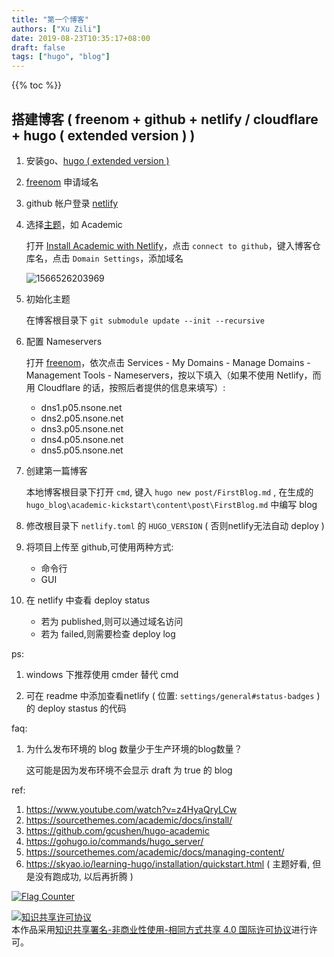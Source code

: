 ```yaml
---
title: "第一个博客"
authors: ["Xu Zili"]
date: 2019-08-23T10:35:17+08:00
draft: false
tags: ["hugo", "blog"]
---
```


{{% toc %}}

## 搭建博客 ( freenom + github + netlify / cloudflare + hugo ( extended version ) )

1. 安装go、[hugo ( extended version )](https://gohugo.io/getting-started/installing)

2. [freenom](http://freenom.com) 申请域名

3. github 帐户登录 [netlify](https://www.netlify.com/)

4. 选择[主题](https://themes.gohugo.io/)，如 Academic

    打开 [Install Academic with Netlify](https://sourcethemes.com/academic/docs/install/#install-with-web-browser)，点击 `connect to github`，键入博客仓库名，点击 `Domain Settings`，添加域名

    ![1566526203969](../../img/第一个博客.assets/1566526203969.png)

5. 初始化主题

    在博客根目录下 `git submodule update --init --recursive`

6. 配置 Nameservers

    打开 [freenom](http://freenom.com)，依次点击 Services - My Domains - Manage Domains - Management Tools - Nameservers，按以下填入（如果不使用 Netlify，而用 Cloudflare 的话，按照后者提供的信息来填写）:

    - dns1.p05.nsone.net
    - dns2.p05.nsone.net
    - dns3.p05.nsone.net
    - dns4.p05.nsone.net
    - dns5.p05.nsone.net

7. 创建第一篇博客

    本地博客根目录下打开 `cmd`, 键入 `hugo new post/FirstBlog.md` , 在生成的 `hugo_blog\academic-kickstart\content\post\FirstBlog.md` 中编写 blog

8. 修改根目录下 `netlify.toml` 的 `HUGO_VERSION` ( 否则netlify无法自动 deploy )

9. 将项目上传至 github,可使用两种方式:

    - 命令行
    - GUI

10. 在 netlify 中查看 deploy status

    - 若为 published,则可以通过域名访问
    - 若为 failed,则需要检查 deploy log

ps:

1. windows 下推荐使用 cmder 替代 cmd

2. 可在 readme 中添加查看netlify ( 位置: `settings/general#status-badges` )的 deploy stastus 的代码

faq:

1. 为什么发布环境的 blog 数量少于生产环境的blog数量？

    这可能是因为发布环境不会显示 draft 为 true 的 blog

ref:

1. https://www.youtube.com/watch?v=z4HyaQryLCw
2. https://sourcethemes.com/academic/docs/install/
3. https://github.com/gcushen/hugo-academic
4. https://gohugo.io/commands/hugo_server/
5. https://sourcethemes.com/academic/docs/managing-content/
6. https://skyao.io/learning-hugo/installation/quickstart.html ( 主题好看, 但是没有跑成功, 以后再折腾 )

<a href="https://info.flagcounter.com/oY7z"><img src="https://s11.flagcounter.com/count2/oY7z/bg_FFFFFF/txt_000000/border_CCCCCC/columns_2/maxflags_10/viewers_0/labels_0/pageviews_1/flags_0/percent_0/" alt="Flag Counter" border="0"></a>

<a rel="license" href="http://creativecommons.org/licenses/by-nc-sa/4.0/"><img alt="知识共享许可协议" style="border-width:0" src="https://i.creativecommons.org/l/by-nc-sa/4.0/88x31.png" /></a><br />本作品采用<a rel="license" href="http://creativecommons.org/licenses/by-nc-sa/4.0/">知识共享署名-非商业性使用-相同方式共享 4.0 国际许可协议</a>进行许可。